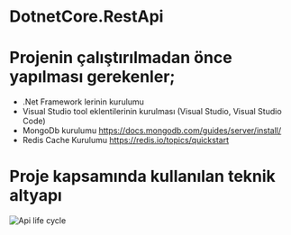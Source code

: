 # DotnetCore.RestApi
# Projenin çalıştırılmadan önce yapılması gerekenler;
 - .Net Framework lerinin kurulumu
 - Visual Studio tool eklentilerinin kurulması (Visual Studio, Visual Studio Code)
 - MongoDb kurulumu https://docs.mongodb.com/guides/server/install/
 - Redis Cache Kurulumu https://redis.io/topics/quickstart
# Proje kapsamında kullanılan teknik altyapı

![Api life cycle](https://user-images.githubusercontent.com/66528362/159185714-af2ff208-52e6-4c73-b032-03f96fc49095.png)
